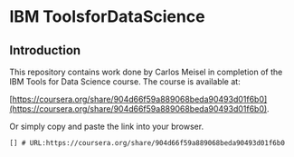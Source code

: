 # IBM ToolsforDataScience
##  Introduction


This repository contains work done by Carlos Meisel in completion of the IBM Tools for Data Science course. The course is available at:

 [https://coursera.org/share/904d66f59a889068beda90493d01f6b0](https://coursera.org/share/904d66f59a889068beda90493d01f6b0).

 Or simply copy and paste the link into your browser.

    [] # URL:https://coursera.org/share/904d66f59a889068beda90493d01f6b0

 

